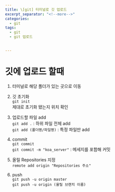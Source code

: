 ```yaml
---
title: \[git] 터미널로 깃 업로드
excerpt_separator: "<!--more-->"
categories:
  - git
tags:
  - git
  - git 업로드
  
  
---
```

        
# 깃에 업로드 할때       
       
              
1. 터미널로 해당 폴더가 있는 곳으로 이동                   
            
       
       
2. 깃 초기화        
```git init```       
제대로 초기화 됐는지 위치 확인       
       
       
         
3. 업로드할 파일 add       
```git add .```  : 하위 파일 전체 add       
```git add (폴더명/파일명)``` : 특정 파일만 add       
       
       
       
4. commit       
```git commit```               
```git commit -m "koa_server"``` : 메세지를 포함해 커밋              
       
       
       
5. 올릴 Repositories 지정       
```remote add origin "Repositories 주소"```  
       
       
6. push       
```git push -u origin master```        
```git push -u origin (올릴 브랜치 이름)```        

       
      
